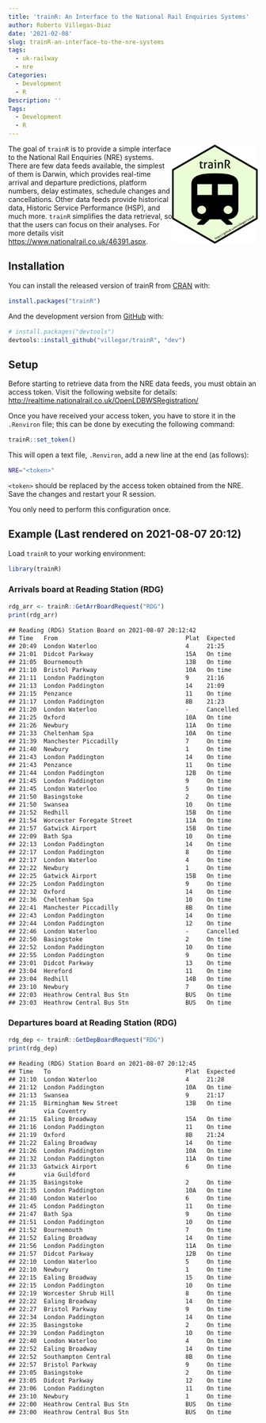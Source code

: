 ```yaml
---
title: 'trainR: An Interface to the National Rail Enquiries Systems'
author: Roberto Villegas-Diaz
date: '2021-02-08'
slug: trainR-an-interface-to-the-nre-systems
tags:
  - uk-railway
  - nre
Categories:
  - Development
  - R
Description: ''
Tags:
  - Development
  - R
---
```


<img src="https://raw.githubusercontent.com/villegar/trainR/main/inst/images/logo.png" alt="logo" align="right" height=200px/>

The goal of `trainR` is to provide a simple interface to the 
National Rail Enquiries (NRE) systems. There are few data feeds 
available, the simplest of them is Darwin, which provides real-time 
arrival and departure predictions, platform numbers, delay estimates, 
schedule changes and cancellations. Other data feeds provide historical 
data, Historic Service Performance (HSP), and much more. `trainR` 
simplifies the data retrieval, so that the users can focus on their 
analyses. For more details visit 
https://www.nationalrail.co.uk/46391.aspx.

## Installation

You can install the released version of trainR from [CRAN](https://CRAN.R-project.org) with:

``` r
install.packages("trainR")
```

And the development version from [GitHub](https://github.com/) with:

``` r
# install.packages("devtools")
devtools::install_github("villegar/trainR", "dev")
```

## Setup
Before starting to retrieve data from the NRE data feeds, you must obtain an access token. 
Visit the following website for details: http://realtime.nationalrail.co.uk/OpenLDBWSRegistration/

Once you have received your access token, you have to store it in the `.Renviron` file; this can be 
done by executing the following command:


```r
trainR::set_token()
```

This will open a text file, `.Renviron`, add a new line at the end (as follows):

```bash
NRE="<token>"
```

`<token>` should be replaced by the access token obtained from the NRE. Save the changes and restart 
your R session.

You only need to perform this configuration once.

## Example (Last rendered on 2021-08-07 20:12)

Load `trainR` to your working environment:

```r
library(trainR)
```

### Arrivals board at Reading Station (RDG)


```r
rdg_arr <- trainR::GetArrBoardRequest("RDG")
print(rdg_arr)
```

```
## Reading (RDG) Station Board on 2021-08-07 20:12:42
## Time   From                                    Plat  Expected
## 20:49  London Waterloo                         4     21:25
## 21:01  Didcot Parkway                          15A   On time
## 21:05  Bournemouth                             13B   On time
## 21:10  Bristol Parkway                         10A   On time
## 21:11  London Paddington                       9     21:16
## 21:13  London Paddington                       14    21:09
## 21:15  Penzance                                11    On time
## 21:17  London Paddington                       8B    21:23
## 21:20  London Waterloo                         -     Cancelled
## 21:25  Oxford                                  10A   On time
## 21:26  Newbury                                 11A   On time
## 21:33  Cheltenham Spa                          10A   On time
## 21:39  Manchester Piccadilly                   7     On time
## 21:40  Newbury                                 1     On time
## 21:43  London Paddington                       14    On time
## 21:43  Penzance                                11    On time
## 21:44  London Paddington                       12B   On time
## 21:45  London Paddington                       9     On time
## 21:45  London Waterloo                         5     On time
## 21:50  Basingstoke                             2     On time
## 21:50  Swansea                                 10    On time
## 21:52  Redhill                                 15B   On time
## 21:54  Worcester Foregate Street               11A   On time
## 21:57  Gatwick Airport                         15B   On time
## 22:09  Bath Spa                                10    On time
## 22:13  London Paddington                       14    On time
## 22:17  London Paddington                       8     On time
## 22:17  London Waterloo                         4     On time
## 22:22  Newbury                                 1     On time
## 22:25  Gatwick Airport                         15B   On time
## 22:25  London Paddington                       9     On time
## 22:32  Oxford                                  14    On time
## 22:36  Cheltenham Spa                          10    On time
## 22:41  Manchester Piccadilly                   8B    On time
## 22:43  London Paddington                       14    On time
## 22:44  London Paddington                       12    On time
## 22:46  London Waterloo                         -     Cancelled
## 22:50  Basingstoke                             2     On time
## 22:52  London Paddington                       10    On time
## 22:55  London Paddington                       9     On time
## 23:01  Didcot Parkway                          13    On time
## 23:04  Hereford                                11    On time
## 23:04  Redhill                                 14B   On time
## 23:10  Newbury                                 7     On time
## 22:03  Heathrow Central Bus Stn                BUS   On time
## 23:03  Heathrow Central Bus Stn                BUS   On time
```

### Departures board at Reading Station (RDG)


```r
rdg_dep <- trainR::GetDepBoardRequest("RDG")
print(rdg_dep)
```

```
## Reading (RDG) Station Board on 2021-08-07 20:12:45
## Time   To                                      Plat  Expected
## 21:10  London Waterloo                         4     21:28
## 21:12  London Paddington                       10A   On time
## 21:13  Swansea                                 9     21:17
## 21:15  Birmingham New Street                   13B   On time
##        via Coventry                            
## 21:15  Ealing Broadway                         15A   On time
## 21:16  London Paddington                       11    On time
## 21:19  Oxford                                  8B    21:24
## 21:22  Ealing Broadway                         14    On time
## 21:26  London Paddington                       10A   On time
## 21:32  London Paddington                       11A   On time
## 21:33  Gatwick Airport                         6     On time
##        via Guildford                           
## 21:35  Basingstoke                             2     On time
## 21:35  London Paddington                       10A   On time
## 21:40  London Waterloo                         6     On time
## 21:45  London Paddington                       11    On time
## 21:47  Bath Spa                                9     On time
## 21:51  London Paddington                       10    On time
## 21:52  Bournemouth                             7     On time
## 21:52  Ealing Broadway                         14    On time
## 21:56  London Paddington                       11A   On time
## 21:57  Didcot Parkway                          12B   On time
## 22:10  London Waterloo                         5     On time
## 22:10  Newbury                                 1     On time
## 22:15  Ealing Broadway                         15    On time
## 22:15  London Paddington                       10    On time
## 22:19  Worcester Shrub Hill                    8     On time
## 22:22  Ealing Broadway                         14    On time
## 22:27  Bristol Parkway                         9     On time
## 22:34  London Paddington                       14    On time
## 22:35  Basingstoke                             2     On time
## 22:39  London Paddington                       10    On time
## 22:40  London Waterloo                         4     On time
## 22:52  Ealing Broadway                         14    On time
## 22:52  Southampton Central                     8B    On time
## 22:57  Bristol Parkway                         9     On time
## 23:05  Basingstoke                             2     On time
## 23:05  Didcot Parkway                          12    On time
## 23:06  London Paddington                       11    On time
## 23:10  Newbury                                 1     On time
## 22:00  Heathrow Central Bus Stn                BUS   On time
## 23:00  Heathrow Central Bus Stn                BUS   On time
```
